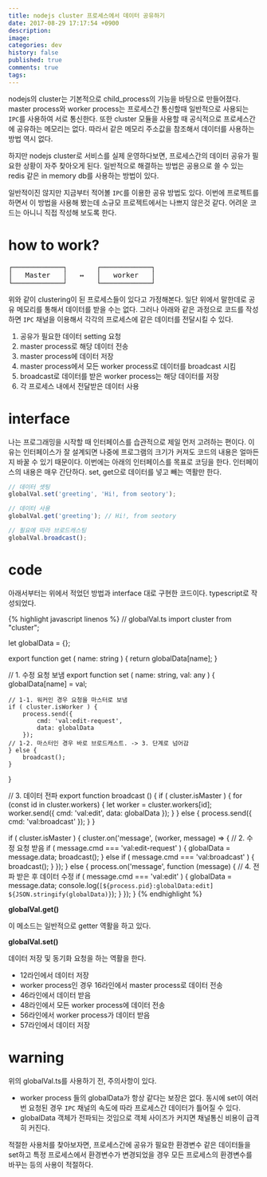 ```yaml
---
title: nodejs cluster 프로세스에서 데이터 공유하기
date: 2017-08-29 17:17:54 +0900
description: 
image: 
categories: dev
history: false
published: true
comments: true
tags:
---
```


nodejs의 cluster는 기본적으로 child_process의 기능을 바탕으로 만들어졌다. master process와 worker process는 프로세스간 통신할때 일반적으로 사용되는 `IPC`를 사용하여 서로 통신한다. 또한 cluster 모듈을 사용할 때 공식적으로 프로세스간에 공유하는 메모리는 없다. 따라서 같은 메모리 주소값을 참조해서 데이터를 사용하는 방법 역시 없다.

하지만 nodejs cluster로 서비스를 실제 운영하다보면, 프로세스간의 데이터 공유가 필요한 상황이 자주 찾아오게 된다. 일반적으로 해결하는 방법은 공용으로 쓸 수 있는 redis 같은 in memory db를 사용하는 방법이 있다. 

일반적이진 않지만 지금부터 적어볼 `IPC`를 이용한 공유 방법도 있다. 이번에 프로젝트를 하면서 이 방법을 사용해 봤는데 소규모 프로젝트에서는 나쁘지 않은것 같다. 어려운 코드는 아니니 직접 작성해 보도록 한다.

# how to work?

<pre>
┌────────────┐       ┌────────────┐
│   Master   │   ↔   │   worker   │
└────────────┘       └────────────┘
</pre>

위와 같이 clustering이 된 프로세스들이 있다고 가정해본다. 일단 위에서 말한데로 공유 메모리를 통해서 데이터를 받을 수는 없다. 그러나 아래와 같은 과정으로 코드를 작성하면 `IPC` 채널을 이용해서 각각의 프로세스에 같은 데이터를 전달시킬 수 있다.

1. 공유가 필요한 데이터 setting 요청
2. master process로 해당 데이터 전송
3. master process에 데이터 저장
4. master process에서 모든 worker process로 데이터를 broadcast 시킴
5. broadcast로 데이터를 받은 worker process는 해당 데이터를 저장
6. 각 프로세스 내에서 전달받은 데이터 사용

# interface

나는 프로그래밍을 시작할 때 인터페이스를 습관적으로 제일 먼저 고려하는 편이다. 이유는 인터페이스가 잘 설계되면 나중에 프로그램의 크기가 커져도 코드의 내용은 얼마든지 바꿀 수 있기 때문이다. 이번에는 아래의 인터페이스를 목표로 코딩을 한다. 인터페이스의 내용은 매우 간단하다. set, get으로 데이터를 넣고 빼는 역활만 한다.

```javascript
// 데이터 셋팅
globalVal.set('greeting', 'Hi!, from seotory');

// 데이터 사용
globalVal.get('greeting'); // Hi!, from seotory

// 필요에 따라 브로드캐스팅
globalVal.broadcast();
```

# code

아래서부터는 위에서 적었던 방법과 interface 대로 구현한 코드이다. typescript로 작성되었다.

{% highlight javascript linenos %}
// globalVal.ts
import cluster from "cluster";

let globalData = {};

export function get ( name: string ) {
    return globalData[name];
}

// 1. 수정 요청 보냄
export function set ( name: string, val: any ) {
    globalData[name] = val;

    // 1-1. 워커인 경우 요청을 마스터로 보냄
    if ( cluster.isWorker ) {
        process.send({
            cmd: 'val:edit-request', 
            data: globalData
        });
    // 1-2. 마스터인 경우 바로 브로드캐스트. -> 3. 단계로 넘어감
    } else {
        broadcast();
    }
}

// 3. 데이터 전파
export function broadcast () {
    if ( cluster.isMaster ) {
        for (const id in cluster.workers) {
            let worker = cluster.workers[id];
            worker.send({
                cmd: 'val:edit',
                data: globalData
            });
        }
    } else {
        process.send({
            cmd: 'val:broadcast'
        });
    }
}

if ( cluster.isMaster ) {
    cluster.on('message', (worker, message) => {
        // 2. 수정 요청 받음
        if ( message.cmd === 'val:edit-request' ) {
            globalData = message.data;
            broadcast();
        } else if ( message.cmd === 'val:broadcast' ) {
            broadcast();
        }
    });
} else {
    process.on('message', function (message) {
        // 4. 전파 받은 후 데이터 수정
        if ( message.cmd === 'val:edit' ) {
            globalData = message.data;
            console.log(`[${process.pid}:globalData:edit] ${JSON.stringify(globalData)}`);
        }
    });
}
{% endhighlight %}

**globalVal.get()**

이 메소드는 일반적으로 getter 역활을 하고 있다.

**globalVal.set()**

데이터 저장 및 동기화 요청을 하는 역활을 한다.

- 12라인에서 데이터 저장
- worker process인 경우 16라인에서 master process로 데이터 전송
- 46라인에서 데이터 받음
- 48라인에서 모든 worker process에 데이터 전송
- 56라인에서 worker process가 데이터 받음
- 57라인에서 데이터 저장

# warning

위의 globalVal.ts를 사용하기 전, 주의사항이 있다.

- worker process 들의 globalData가 항상 같다는 보장은 없다. 동시에 set이 여러번 요청된 경우 `IPC` 채널의 속도에 따라 프로세스간 데이터가 틀어질 수 있다.
- globalData 객체가 전파되는 것임으로 객체 사이즈가 커지면 채널통신 비용이 급격히 커진다.

적절한 사용처를 찾아보자면, 프로세스간에 공유가 필요한 환경변수 같은 데이터들을 set하고 특정 프로세스에서 환경변수가 변경되었을 경우 모든 프로세스의 환경변수를 바꾸는 등의 사용이 적절하다.